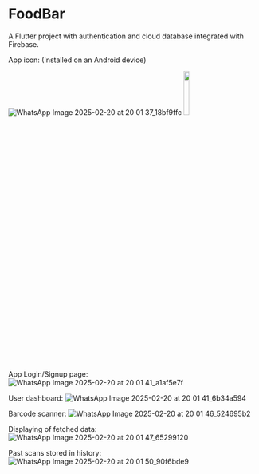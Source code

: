 # FoodBar

A Flutter project with authentication and cloud database integrated with Firebase.

App icon: (Installed on an Android device)

![WhatsApp Image 2025-02-20 at 20 01 37_18bf9ffc](https://github.com/user-attachments/assets/f8f26b35-80cd-43f2-9134-ead3ef919df0)
<img src="https://github.com/user-attachments/assets/f8f26b35-80cd-43f2-9134-ead3ef919df0" width=15% height=15%>

App Login/Signup page:
![WhatsApp Image 2025-02-20 at 20 01 41_a1af5e7f](https://github.com/user-attachments/assets/b0cffa3e-9777-4bd1-a3b4-5f3559ffdaeb)

User dashboard:
![WhatsApp Image 2025-02-20 at 20 01 41_6b34a594](https://github.com/user-attachments/assets/fdf93582-3168-4203-9303-67b744c46ada)

Barcode scanner:
![WhatsApp Image 2025-02-20 at 20 01 46_524695b2](https://github.com/user-attachments/assets/065cf631-4548-4f72-a1c5-0c473a7fed91)

Displaying of fetched data:
![WhatsApp Image 2025-02-20 at 20 01 47_65299120](https://github.com/user-attachments/assets/180f3d8d-ffb2-4c3a-b433-ccbbf8be211c)

Past scans stored in history:
![WhatsApp Image 2025-02-20 at 20 01 50_90f6bde9](https://github.com/user-attachments/assets/44868ddf-3f3c-45d4-9602-d36ec6f2929e)
